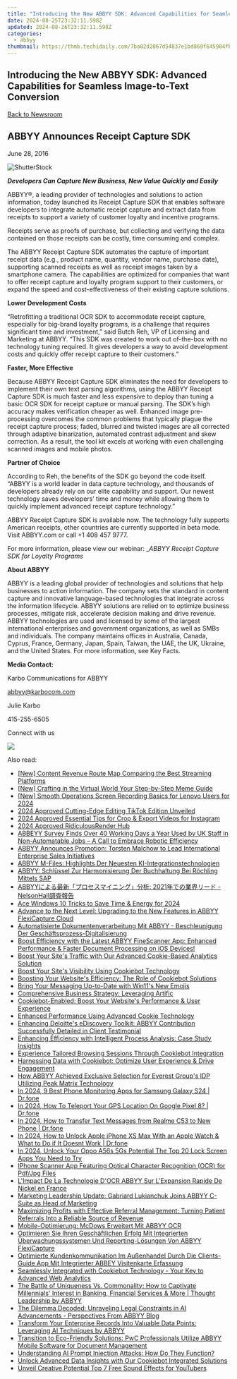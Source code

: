 ```yaml
---
title: "Introducing the New ABBYY SDK: Advanced Capabilities for Seamless Image-to-Text Conversion"
date: 2024-08-25T23:32:11.598Z
updated: 2024-08-26T23:32:11.598Z
categories:
  - abbyy
thumbnail: https://thmb.techidaily.com/7ba02d2067d54837e1bd869f645984fb69141a6a34b2694ff1529f9b0220b04e.jpg
---
```


## Introducing the New ABBYY SDK: Advanced Capabilities for Seamless Image-to-Text Conversion

[Back to Newsroom](https://tools.techidaily.com/abbyy/products/)

## ABBYY Announces Receipt Capture SDK

June 28, 2016

![ShutterStock](https://content.abbyy.com/-/media/project/abbyy/abbyy/branchtemplates/shutterstock_1272462163_1296-x-729.jpg?h=729&iar=0&w=1296)

_**Developers Can Capture New Business, New Value Quickly and Easily**_ 

ABBYY®, a leading provider of technologies and solutions to action information, today launched its Receipt Capture SDK that enables software developers to integrate automatic receipt capture and extract data from receipts to support a variety of customer loyalty and incentive programs.

Receipts serve as proofs of purchase, but collecting and verifying the data contained on those receipts can be costly, time consuming and complex.

The ABBYY Receipt Capture SDK automates the capture of important receipt data (e.g., product name, quantity, vendor name, purchase date), supporting scanned receipts as well as receipt images taken by a smartphone camera. The capabilities are optimized for companies that want to offer receipt capture and loyalty program support to their customers, or expand the speed and cost-effectiveness of their existing capture solutions.

**Lower Development Costs** 

“Retrofitting a traditional OCR SDK to accommodate receipt capture, especially for big-brand loyalty programs, is a challenge that requires significant time and investment,” said Butch Reh, VP of Licensing and Marketing at ABBYY. “This SDK was created to work out of-the-box with no technology tuning required. It gives developers a way to avoid development costs and quickly offer receipt capture to their customers.”

**Faster, More Effective**

Because ABBYY Receipt Capture SDK eliminates the need for developers to implement their own text parsing algorithms, using the ABBYY Receipt Capture SDK is much faster and less expensive to deploy than tuning a basic OCR SDK for receipt capture or manual parsing. The SDK’s high accuracy makes verification cheaper as well. Enhanced image pre-processing overcomes the common problems that typically plague the receipt capture process; faded, blurred and twisted images are all corrected through adaptive binarization, automated contrast adjustment and skew correction. As a result, the tool kit excels at working with even challenging scanned images and mobile photos.

**Partner of Choice**

According to Reh, the benefits of the SDK go beyond the code itself. “ABBYY is a world leader in data capture technology, and thousands of developers already rely on our elite capability and support. Our newest technology saves developers’ time and money while allowing them to quickly implement advanced receipt capture technology.”

ABBYY Receipt Capture SDK is available now. The technology fully supports American receipts, other countries are currently supported in beta mode. Visit ABBYY.com or call +1 408 457 9777.

For more information, please view our webinar: __ABBYY Receipt Capture SDK for Loyalty Programs_ 

**About ABBYY**

ABBYY is a leading global provider of technologies and solutions that help businesses to action information. The company sets the standard in content capture and innovative language-based technologies that integrate across the information lifecycle. ABBYY solutions are relied on to optimize business processes, mitigate risk, accelerate decision making and drive revenue. ABBYY technologies are used and licensed by some of the largest international enterprises and government organizations, as well as SMBs and individuals. The company maintains offices in Australia, Canada, Cyprus, France, Germany, Japan, Spain, Taiwan, the UAE, the UK, Ukraine, and the United States. For more information, see Key Facts.

**Media Contact:** 

Karbo Communications for ABBYY

abbyy@karbocom.com

Julie Karbo

415-255-6505

Connect with us

<ins class="adsbygoogle"
     style="display:block"
     data-ad-format="autorelaxed"
     data-ad-client="ca-pub-7571918770474297"
     data-ad-slot="1223367746"></ins>



<ins class="adsbygoogle"
     style="display:block"
     data-ad-client="ca-pub-7571918770474297"
     data-ad-slot="8358498916"
     data-ad-format="auto"
     data-full-width-responsive="true"></ins>

<!-- affiliate ads begin -->
<a href="https://store.nero.com/order/checkout.php?PRODS=22889392&QTY=1&AFFILIATE=108875&CART=1"><img src="http://webstatic.nero.com/nero2015-com-wAssets/img/affiliate/media/banner728-90eng.jpg" border="0"></a>
<!-- affiliate ads end -->
<span class="atpl-alsoreadstyle">Also read:</span>
<div><ul>
<li><a href="https://youtube-clips.techidaily.com/new-content-revenue-route-map-comparing-the-best-streaming-platforms/"><u>[New] Content Revenue Route Map  Comparing the Best Streaming Platforms</u></a></li>
<li><a href="https://extra-lessons.techidaily.com/new-crafting-in-the-virtual-world-your-step-by-step-meme-guide/"><u>[New] Crafting in the Virtual World  Your Step-by-Step Meme Guide</u></a></li>
<li><a href="https://screen-video-capture.techidaily.com/new-smooth-operations-screen-recording-basics-for-lenovo-users-for-2024/"><u>[New] Smooth Operations  Screen Recording Basics for Lenovo Users for 2024</u></a></li>
<li><a href="https://fox-glue.techidaily.com/2024-approved-cutting-edge-editing-tiktok-edition-unveiled/"><u>2024 Approved  Cutting-Edge Editing  TikTok Edition Unveiled</u></a></li>
<li><a href="https://instagram-video-recordings.techidaily.com/2024-approved-essential-tips-for-crop-and-export-videos-for-instagram/"><u>2024 Approved  Essential Tips for Crop & Export Videos for Instagram</u></a></li>
<li><a href="https://extra-guidance.techidaily.com/2024-approved-ridiculousrender-hub/"><u>2024 Approved  RidiculousRender Hub</u></a></li>
<li><a href="https://solve-latest.techidaily.com/abbeyy-survey-finds-over-40-working-days-a-year-used-by-uk-staff-in-non-automatable-jobs-a-call-to-embrace-robotic-efficiency/"><u>ABBEYY Survey Finds Over 40 Working Days a Year Used by UK Staff in Non-Automatable Jobs – A Call to Embrace Robotic Efficiency</u></a></li>
<li><a href="https://solve-latest.techidaily.com/abbyy-announces-promotion-torsten-malchow-to-lead-international-enterprise-sales-initiatives/"><u>ABBYY Announces Promotion: Torsten Malchow to Lead International Enterprise Sales Initiatives</u></a></li>
<li><a href="https://solve-latest.techidaily.com/abbyy-m-files-highlights-der-neuesten-ki-integrationstechnologien/"><u>ABBYY M-Files: Highlights Der Neuesten KI-Integrationstechnologien</u></a></li>
<li><a href="https://solve-latest.techidaily.com/abbyy-schlussel-zur-harmonisierung-der-buchhaltung-bei-rochling-mittels-sap/"><u>ABBYY: Schlüssel Zur Harmonisierung Der Buchhaltung Bei Röchling Mittels SAP</u></a></li>
<li><a href="https://solve-latest.techidaily.com/abbyy-2021-nelsonhall/"><u>ABBYYによる最新「プロセスマイニング」分析: 2021年での業界リード - NelsonHall調査報告</u></a></li>
<li><a href="https://extra-resources.techidaily.com/ace-windows-10-tricks-to-save-time-and-energy-for-2024/"><u>Ace Windows 10 Tricks to Save Time & Energy for 2024</u></a></li>
<li><a href="https://solve-latest.techidaily.com/advance-to-the-next-level-upgrading-to-the-new-features-in-abbyy-flexicapture-cloud/"><u>Advance to the Next Level: Upgrading to the New Features in ABBYY FlexiCapture Cloud</u></a></li>
<li><a href="https://solve-latest.techidaily.com/automatisierte-dokumentenverarbeitung-mit-abbyy-beschleunigung-der-geschaftsprozess-digitalisierung/"><u>Automatisierte Dokumentenverarbeitung Mit ABBYY - Beschleunigung Der Geschäftsprozess-Digitalisierung</u></a></li>
<li><a href="https://solve-latest.techidaily.com/boost-efficiency-with-the-latest-abbyy-finescanner-app-enhanced-performance-and-faster-document-processing-on-ios-devices/"><u>Boost Efficiency with the Latest ABBYY FineScanner App: Enhanced Performance & Faster Document Processing on iOS Devices!</u></a></li>
<li><a href="https://solve-latest.techidaily.com/boost-your-sites-traffic-with-our-advanced-cookie-based-analytics-solution/"><u>Boost Your Site's Traffic with Our Advanced Cookie-Based Analytics Solution</u></a></li>
<li><a href="https://solve-latest.techidaily.com/boost-your-sites-visibility-using-cookiebot-technology/"><u>Boost Your Site's Visibility Using Cookiebot Technology</u></a></li>
<li><a href="https://solve-latest.techidaily.com/boosting-your-websites-efficiency-the-role-of-cookiebot-solutions/"><u>Boosting Your Website's Efficiency: The Role of Cookiebot Solutions</u></a></li>
<li><a href="https://win11.techidaily.com/bring-your-messaging-up-to-date-with-win11s-new-emojis/"><u>Bring Your Messaging Up-to-Date with Win11's New Emojis</u></a></li>
<li><a href="https://solve-latest.techidaily.com/comprehensive-business-strategy-leveraging-artific/"><u>Comprehensive Business Strategy: Leveraging Artific</u></a></li>
<li><a href="https://solve-latest.techidaily.com/cookiebot-enabled-boost-your-websites-performance-and-user-experience/"><u>Cookiebot-Enabled: Boost Your Website's Performance & User Experience</u></a></li>
<li><a href="https://solve-latest.techidaily.com/enhanced-performance-using-advanced-cookie-technology/"><u>Enhanced Performance Using Advanced Cookie Technology</u></a></li>
<li><a href="https://solve-latest.techidaily.com/enhancing-deloittes-ediscovery-toolkit-abbyy-contribution-successfully-detailed-in-client-testimonial/"><u>Enhancing Deloitte's eDiscovery Toolkit: ABBYY Contribution Successfully Detailed in Client Testimonial</u></a></li>
<li><a href="https://solve-latest.techidaily.com/enhancing-efficiency-with-intelligent-process-analysis-case-study-insights/"><u>Enhancing Efficiency with Intelligent Process Analysis: Case Study Insights</u></a></li>
<li><a href="https://solve-latest.techidaily.com/experience-tailored-browsing-sessions-through-cookiebot-integration/"><u>Experience Tailored Browsing Sessions Through Cookiebot Integration</u></a></li>
<li><a href="https://solve-latest.techidaily.com/harnessing-data-with-cookiebot-optimize-user-experience-and-drive-engagement/"><u>Harnessing Data with Cookiebot: Optimize User Experience & Drive Engagement</u></a></li>
<li><a href="https://solve-latest.techidaily.com/how-abbyy-achieved-exclusive-selection-for-everest-groups-idp-utilizing-peak-matrix-technology/"><u>How ABBYY Achieved Exclusive Selection for Everest Group's IDP Utilizing Peak Matrix Technology</u></a></li>
<li><a href="https://android-location-track.techidaily.com/in-2024-9-best-phone-monitoring-apps-for-samsung-galaxy-s24-drfone-by-drfone-virtual-android/"><u>In 2024, 9 Best Phone Monitoring Apps for Samsung Galaxy S24 | Dr.fone</u></a></li>
<li><a href="https://blog-min.techidaily.com/in-2024-how-to-teleport-your-gps-location-on-google-pixel-8-drfone-by-drfone-virtual-android/"><u>In 2024, How To Teleport Your GPS Location On Google Pixel 8? | Dr.fone</u></a></li>
<li><a href="https://android-transfer.techidaily.com/in-2024-how-to-transfer-text-messages-from-realme-c53-to-new-phone-drfone-by-drfone-transfer-from-android-transfer-from-android/"><u>In 2024, How to Transfer Text Messages from Realme C53 to New Phone | Dr.fone</u></a></li>
<li><a href="https://iphone-unlock.techidaily.com/in-2024-how-to-unlock-apple-iphone-xs-max-with-an-apple-watch-and-what-to-do-if-it-doesnt-work-drfone-by-drfone-ios/"><u>In 2024, How to Unlock Apple iPhone XS Max With an Apple Watch & What to Do if It Doesnt Work | Dr.fone</u></a></li>
<li><a href="https://easy-unlock-android.techidaily.com/in-2024-unlock-your-oppo-a56s-5gs-potential-the-top-20-lock-screen-apps-you-need-to-try-by-drfone-android/"><u>In 2024, Unlock Your Oppo A56s 5Gs Potential The Top 20 Lock Screen Apps You Need to Try</u></a></li>
<li><a href="https://solve-latest.techidaily.com/iphone-scanner-app-featuring-optical-character-recognition-ocr-for-pdfjpg-files/"><u>IPhone Scanner App Featuring Optical Character Recognition (OCR) for Pdf/Jpg Files</u></a></li>
<li><a href="https://solve-latest.techidaily.com/limpact-de-la-technologie-docr-abbyy-sur-lexpansion-rapide-de-nickel-en-france/"><u>L'Impact De La Technologie D'OCR ABBYY Sur L'Expansion Rapide De Nickel en France</u></a></li>
<li><a href="https://solve-latest.techidaily.com/marketing-leadership-update-gabriard-lukianchuk-joins-abbyy-c-suite-as-head-of-marketing/"><u>Marketing Leadership Update: Gabriard Lukianchuk Joins ABBYY C-Suite as Head of Marketing</u></a></li>
<li><a href="https://solve-latest.techidaily.com/maximizing-profits-with-effective-referral-management-turning-patient-referrals-into-a-reliable-source-of-revenue/"><u>Maximizing Profits with Effective Referral Management: Turning Patient Referrals Into a Reliable Source of Revenue</u></a></li>
<li><a href="https://solve-latest.techidaily.com/mobile-optimierung-mcdows-erweitert-mit-abbyy-ocr/"><u>Mobile-Optimierung: McDows Erweitert Mit ABBYY OCR</u></a></li>
<li><a href="https://solve-latest.techidaily.com/optimieren-sie-ihren-geschaftlichen-erfolg-mit-integrierten-uberwachungssystemen-und-reporting-losungen-von-abbyy-flexicapture/"><u>Optimieren Sie Ihren Geschäftlichen Erfolg Mit Integrierten Überwachungssystemen Und Reporting-Lösungen Von ABBYY FlexiCapture</u></a></li>
<li><a href="https://solve-latest.techidaily.com/optimierte-kundenkommunikation-im-aussenhandel-durch-die-clients-guide-app-mit-integrierter-abbey-visitenkarte-erfassung/"><u>Optimierte Kundenkommunikation Im Außenhandel Durch Die Clients-Guide App Mit Integrierter ABBEY Visitenkarte Erfassung</u></a></li>
<li><a href="https://solve-latest.techidaily.com/seamlessly-integrated-with-cookiebot-technology-your-key-to-advanced-web-analytics/"><u>Seamlessly Integrated with Cookiebot Technology - Your Key to Advanced Web Analytics</u></a></li>
<li><a href="https://solve-latest.techidaily.com/the-battle-of-uniqueness-vs-commonality-how-to-captivate-millennials-interest-in-banking-financial-services-and-more-thought-leadership-by-abbyy/"><u>The Battle of Uniqueness Vs. Commonality: How to Captivate Millennials' Interest in Banking, Financial Services & More | Thought Leadership by ABBYY</u></a></li>
<li><a href="https://solve-latest.techidaily.com/the-dilemma-decoded-unraveling-legal-constraints-in-ai-advancements-perspectives-from-abbyy-blog/"><u>The Dilemma Decoded: Unraveling Legal Constraints in AI Advancements - Perspectives From ABBYY Blog</u></a></li>
<li><a href="https://solve-latest.techidaily.com/transform-your-enterprise-records-into-valuable-data-points-leveraging-ai-techniques-by-abbyy/"><u>Transform Your Enterprise Records Into Valuable Data Points: Leveraging AI Techniques by ABBYY</u></a></li>
<li><a href="https://solve-latest.techidaily.com/transition-to-eco-friendly-solutions-pwc-professionals-utilize-abbyy-mobile-software-for-document-management/"><u>Transition to Eco-Friendly Solutions: PwC Professionals Utilize ABBYY Mobile Software for Document Management</u></a></li>
<li><a href="https://tech-hub.techidaily.com/understanding-ai-prompt-injection-attacks-how-do-they-function/"><u>Understanding AI Prompt Injection Attacks: How Do They Function?</u></a></li>
<li><a href="https://solve-latest.techidaily.com/unlock-advanced-data-insights-with-our-cookiebot-integrated-solutions/"><u>Unlock Advanced Data Insights with Our Cookiebot Integrated Solutions</u></a></li>
<li><a href="https://youtube-videos.techidaily.com/unveil-creative-potential-top-7-free-sound-effects-for-youtubers/"><u>Unveil Creative Potential  Top 7 Free Sound Effects for YouTubers</u></a></li>
</ul></div>
